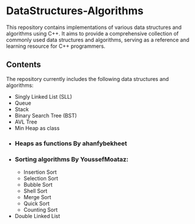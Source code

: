 # DataStructures-Algorithms
This repository contains implementations of various data structures and algorithms using C++. It aims to provide a comprehensive collection of commonly used data structures and algorithms, serving as a reference and learning resource for C++ programmers.

## Contents
The repository currently includes the following data structures and algorithms:

- Singly Linked List (SLL)
- Queue
- Stack
- Binary Search Tree (BST)
- AVL Tree
- Min Heap as class
- ### Heaps as functions By ahanfybekheet
- ### Sorting algorithms By YoussefMoataz:
  * Insertion Sort
  * Selection Sort
  * Bubble Sort
  * Shell Sort
  * Merge Sort
  * Quick Sort
  * Counting Sort
- Double Linked List
